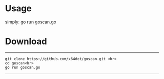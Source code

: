 # Usage
simply: go run goscan.go
# Download 
----
```
git clone https://github.com/x64dot/goscan.git <br>
cd goscan<br>
go run goscan.go
```
----

